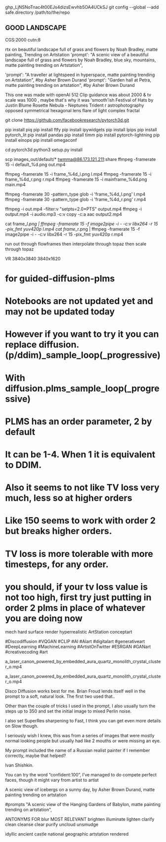 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 
git config --global --add safe.directory /path/to/the/repo

GOOD LANDSCAPE
------
CGS:2000
cutn:8

rtx on
beautiful landscape full of grass and flowers by Noah Bradley, matte painting, Trending on Artstation
    'prompt': "A scenic view of a beautiful landscape full of grass and flowers by Noah Bradley, blue sky, mountains, matte painting trending on Artstation",

  'prompt': "A traveller at lightspeed in hyperspace, matte painting trending on Artstation", #by Asher Brown Durand
    'prompt': "Garden hall at Petra, matte painting trending on artstation", #by Asher Brown Durand


This one was made with openAI 512 Clip guidance was about 2000 & tv scale was 1000 , maybe that's why it was 'smooth'ish
Festival of Hats by Justin Blume
Rosette Nebula - Neptunes Trident r astrophotography
opposed symmetrical hexagonal lens flare of light complex fractal

git clone https://github.com/facebookresearch/pytorch3d.git

pip install piq
pip install ftfy
pip install ipywidgets
pip install lpips
pip install pytorch_lit
pip install pandas
pip install timm
pip install pytorch-lightning
pip install einops
pip install omegaconf

cd pytorch3d
python3 setup.py install

<!-- video -->
scp images_out/default/* twmma@86.173.121.211:share
ffmpeg -framerate 15 -i default_%d.png out.mp4

ffmpeg -framerate 15 -i frame_%4d_l.png l.mp4
ffmpeg -framerate 15 -i frame_%4d_r.png r.mp4
ffmpeg -framerate 15 -i mainframe_%4d.png main.mp4

ffmpeg -framerate 30 -pattern_type glob -i 'frame_%4d_l.png'  l.mp4
ffmpeg -framerate 30 -pattern_type glob -i 'frame_%4d_r.png'  r.mp4

ffmpeg -i out.mp4 -filter:v "setpts=2.0*PTS" output.mp4
ffmpeg -i output.mp4 -i audio.mp3 -c:v copy -c:a aac output2.mp4

cat frame_*_l.png | ffmpeg -framerate 15 -f image2pipe -i - -c:v libx264 -r 15 -pix_fmt yuv420p l.mp4
cat frame_*_r.png | ffmpeg -framerate 15 -f image2pipe -i - -c:v libx264 -r 15 -pix_fmt yuv420p r.mp4

run out through flowframes
then interpolate through topaz
then scale through topaz

VR
3840x3840
3840x1620


# for guided-diffusion-plms
# Notebooks are not updated yet and may not be updated today 
# However if you want to try it you can replace diffusion.(p/ddim)_sample_loop(_progressive)
# With diffusion.plms_sample_loop(_progressive)
# PLMS has an order parameter, 2 by default
# It can be 1-4. When 1 it is equivalent to DDIM. 
# Also it seems to not like TV loss very much, less so at higher orders 
# Like 150 seems to work with order 2 but breaks higher orders.
# TV loss is more tolerable with more timesteps, for any order.
# you should, if your tv loss value is not too high, first try just putting in order 2 plms in place of whatever you are doing now

mech hard surface render hyperrealistic ArtStation conceptart


<!-- 
diffusion2 full shot of the into the void vortex of  The incandescent magical clockwork tesla reactor light trail of the lotus  of electric corona fusion reaction fractal  of Fairy deity, eldritch origami duality, magical sunflower halo, eternal revelation, untamed perfection depth shader, opposed symmetry  by ross tran, artstation CGSociety -w 19200 -h 10800  -clip_guidance_scale 20000 -tv_scale 20000 -range_scale 175 -cutn 128 -cutn_batches 2
 -cutn_whole_portion 1 -cutn_bw_portion 0.5 -cut_pow 50 -seed 0 -skip_timesteps 30 -->
<!-- 

 Clip_guidance_scale = With two perceptors, effective guidance scale is ~2x because they are added together.

Tv_scale = Smooths out the image

Sat_scale = Tries to prevent pixel values from going out of range

Cutn= Effective cutn is cut_batches * this

Cut_pow = Affects the size of cutouts. Larger cut_pow -> smaller cutouts

Cut_batches = Multiplies the amount of cutn

Steps = Number of steps for sampling. Generally, more = better. (edited)
maybe this will help a bit -->


#Discodiffusion #VQGAN #CLIP #AI #AIart #digitalart #generativeart #DeepLearning #MachineLearning #ArtistOnTwitter #ESRGAN #GANart #creativecoding #art 

a_laser_canon_powered_by_embedded_aura_quartz_monolith_crystal_cluster_o.mp4

a_laser_canon_powered_by_embedded_aura_quartz_monolith_crystal_cluster_o.mp4


Disco Diffusion works best for me. Brian Froud lends itself well in the prompt to a soft, natural look. The first two used that..





Other than the couple of tricks I used in the prompt, I also usually turn the steps up to 350 and set the initial image to mixed Perlin noise.

I also set SuperRes sharpening to Fast, I think you can get even more details on Slow though.



I seriously wish I knew, this was from a series of images that were mostly normal looking people but usually had like 2 mouths or were missing an eye.

My prompt included the name of a Russian realist painter if I remember correctly, maybe that helped?

Ivan Shishkin.

You can try the word “confident:100”, I’ve managed to do compete perfect faces, though it might vary from artist to artist

A scenic view of icebergs on a sunny day, by Asher Brown Durand, matte painting trending on artstation

#prompts
"A scenic view of the Hanging Gardens of Babylon, matte painting trending on artstation",

ANTONYMS FOR blur
MOST RELEVANT
brighten
illuminate
lighten
clarify
clean
cleanse
clear
purify
uncloud
unsmudge


idyllic ancient castle national geographic artstation rendered
